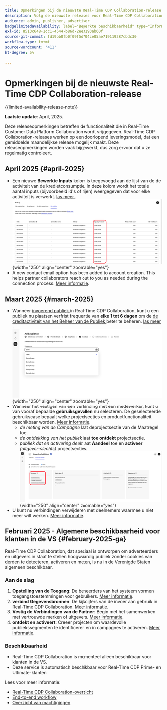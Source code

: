 ```yaml
---
title: Opmerkingen bij de nieuwste Real-Time CDP Collaboration-release
description: Volg de nieuwste releases voor Real-Time CDP Collaboration
audience: admin, publisher, advertiser
badgelimitedavailability: label="Beperkte beschikbaarheid" type="Informative" url="https://helpx.adobe.com/legal/product-descriptions/real-time-customer-data-platform-collaboration.html newtab=true"
exl-id: 8513c648-1cc1-4544-b86d-2ee3193ab60f
source-git-commit: fd19bb0fb0f09f5d704ce05ae719119287cbdc30
workflow-type: tm+mt
source-wordcount: '411'
ht-degree: 5%

---
```


# Opmerkingen bij de nieuwste Real-Time CDP Collaboration-release

{{limited-availability-release-note}}

**Laatste update**: April, 2025.

Deze releaseopmerkingen betreffen de functionaliteit die in Real-Time Customer Data Platform Collaboration wordt vrijgegeven. Real-Time CDP Collaboration-releases werken op een doorlopend leveringsmodel, dat een gemiddelde maandelijkse release mogelijk maakt. Deze releaseopmerkingen worden vaak bijgewerkt, dus zorg ervoor dat u ze regelmatig controleert.

## April 2025 {#april-2025}

* Een nieuwe **Bewerkte Inputs** kolom is toegevoegd aan de lijst van de de activiteit van de kredietconsumptie. In deze kolom wordt het totale aantal inputs (bijvoorbeeld id&#39;s of rijen) weergegeven dat voor elke activiteit is verwerkt. [ las meer ](/help/guide/setup/my-activity.md#inputs-processed). <br> ![Inputs processed column highighted in My activity view.](/help/assets/release-notes/2025/inputs-processed-column.png "Inputs processed column highighted in My activity view."){width="250" align="center" zoomable="yes"}
* A new contact email option has been added to account creation. This helps partner collaborators reach out to you as needed during the connection process. [Meer informatie](../setup/onboard-organization.md).

## Maart 2025 {#march-2025}

* Wanneer [ invoerend publiek ](/help/guide/setup/onboard-audiences.md) in Real-Time CDP Collaboration, kunt u een publiek nu plaatsen verfrist frequentie van **elke 1 tot 6 dagen** om de [ de creditactiviteit van het Beheer van de Publiek ](/help/guide/setup/my-activity.md#types-of-activities) beter te beheren. [ las meer ](/help/guide/setup/onboard-audiences.md#schedule). <br> ![ het scherm dat van het Programma verschillende frequentiedetails voor het bijwerken van publiekslidmaatschap toont.](/help/assets/setup/add-manage-audiences/Step-Schedule-Set-Frequency.png " het scherm dat van het Programma verschillende frequentiedetails voor het bijwerken van publiekslidmaatschap toont."){width="250" align="center" zoomable="yes"}
* Wanneer het vestigen van een verbinding met een medewerker, kunt u van vooraf bepaalde **gebruiksgevallen** nu selecteren. De geselecteerde gebruikscase bepaalt welke projectsecties en productfunctionaliteit beschikbaar worden. [Meer informatie](/help/guide/collaborate/manage-projects.md#project-use-cases).
   * *de meting van de Campagne* laat de **&#x200B;**&#x200B;projectsectie van de Maatregel toe.
   * *de ontdekking van het publiek* laat **toe ontdekt** projectsectie.
   * *publiek dat en activering deelt* laat **Aandeel** toe en **activeer** *(uitgever-slechts)* projectsecties. <br> ![ Gevallen van het Gebruik die in de verbindingsmening worden benadrukt.](/help/assets/release-notes/2025/use-cases.png " Gevallen van het Gebruik die in de verbindingsmening worden benadrukt."){width="250" align="center" zoomable="yes"}
* U kunt nu verbindingen verwijderen met deelnemers waarmee u niet meer wilt werken. [Meer informatie](/help/guide/connect/establishing-connections.md#delete-connections).


## Februari 2025 - Algemene beschikbaarheid voor klanten in de VS {#february-2025-ga}

Real-Time CDP Collaboration, dat speciaal is ontworpen om adverteerders en uitgevers in staat te stellen hoogwaardig publiek zonder cookies van derden te detecteren, activeren en meten, is nu in de Verenigde Staten algemeen beschikbaar.

### Aan de slag

1. **Opstelling van de Toegang**: De beheerders van het systeem vormen toegangstoestemmingen voor gebruikers. [Meer informatie](/help/guide/permissions/manage-user-access.md#RTCDP-collaboration-access).
2. **verbind Gegevensbronnen**: De kijkcijfers van de invoer aan gebruik in Real-Time CDP Collaboration. [Meer informatie](/help/guide/setup/onboard-audiences.md).
3. **Vestig de Verbindingen van de Partner**: Begin met het samenwerken met vertrouwde merken of uitgevers. [Meer informatie](/help/guide/connect/establishing-connections.md).
4. **ontdekt en activeert**: Creeer projecten om waardevolle publiekssegmenten te identificeren en in campagnes te activeren. [Meer informatie](/help/guide/collaborate/manage-projects.md).

### Beschikbaarheid

* Real-Time CDP Collaboration is momenteel alleen beschikbaar voor klanten in de VS.
* Deze service is automatisch beschikbaar voor Real-Time CDP Prime- en Ultimate-klanten

Lees voor meer informatie:

* [Real-Time CDP Collaboration-overzicht](/help/guide/home.md)
* [End-to-end workflow](/help/guide/end-to-end-workflow.md)
* [Overzicht van machtigingen](/help/guide/permissions/overview.md)
